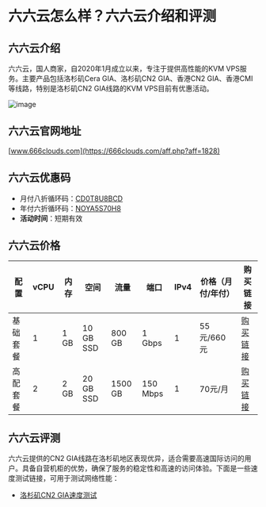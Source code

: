 # 六六云怎么样？六六云介绍和评测

## 六六云介绍
六六云，国人商家，自2020年1月成立以来，专注于提供高性能的KVM VPS服务。主要产品包括洛杉矶Cera GIA、洛杉矶CN2 GIA、香港CN2 GIA、香港CMI等线路，特别是洛杉矶CN2 GIA线路的KVM VPS目前有优惠活动。

![image](https://github.com/1mie254q/liuliuyun/assets/157264476/eda76493-5609-4433-94eb-21a57347a291)

## 六六云官网地址
[www.666clouds.com](https://666clouds.com/aff.php?aff=1828)

## 六六云优惠码
- 月付八折循环码：[CD0T8U8BCD](https://666clouds.com/aff.php?aff=1828)
- 年付六折循环码：[NOYA5S70H8](https://666clouds.com/aff.php?aff=1828)
- **活动时间**：短期有效

## 六六云价格
| 配置 | vCPU | 内存 | 空间 | 流量 | 端口 | IPv4 | 价格（月付/年付） | 购买链接 |
| --- | --- | --- | --- | --- | --- | --- | --- | --- |
| 基础套餐 | 1 | 1 GB | 10 GB SSD | 800 GB | 1 Gbps | 1 | 55元/660元 | [购买链接](https://666clouds.com/aff.php?aff=1828&pid=145) |
| 高配套餐 | 2 | 2 GB | 20 GB SSD | 1500 GB | 150 Mbps | 1 | 70元/月 | [购买链接](https://666clouds.com/aff.php?aff=1828&pid=128) |

## 六六云评测
六六云提供的CN2 GIA线路在洛杉矶地区表现优异，适合需要高速国际访问的用户。具备自营机柜的优势，确保了服务的稳定性和高速的访问体验。下面是一些速度测试链接，可用于测试网络性能：

- [洛杉矶CN2 GIA速度测试](http://awe-us-cn2.666cloud.tech/)

